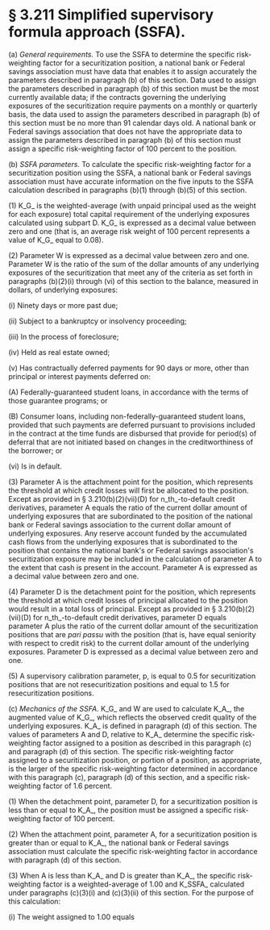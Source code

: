 # § 3.211   Simplified supervisory formula approach (SSFA).

(a) *General requirements.* To use the SSFA to determine the specific risk-weighting factor for a securitization position, a national bank or Federal savings association must have data that enables it to assign accurately the parameters described in paragraph (b) of this section. Data used to assign the parameters described in paragraph (b) of this section must be the most currently available data; if the contracts governing the underlying exposures of the securitization require payments on a monthly or quarterly basis, the data used to assign the parameters described in paragraph (b) of this section must be no more than 91 calendar days old. A national bank or Federal savings association that does not have the appropriate data to assign the parameters described in paragraph (b) of this section must assign a specific risk-weighting factor of 100 percent to the position.


(b) *SSFA parameters.* To calculate the specific risk-weighting factor for a securitization position using the SSFA, a national bank or Federal savings association must have accurate information on the five inputs to the SSFA calculation described in paragraphs (b)(1) through (b)(5) of this section.


(1) K_G_ is the weighted-average (with unpaid principal used as the weight for each exposure) total capital requirement of the underlying exposures calculated using subpart D. K_G_ is expressed as a decimal value between zero and one (that is, an average risk weight of 100 percent represents a value of K_G_ equal to 0.08).


(2) Parameter W is expressed as a decimal value between zero and one. Parameter W is the ratio of the sum of the dollar amounts of any underlying exposures of the securitization that meet any of the criteria as set forth in paragraphs (b)(2)(i) through (vi) of this section to the balance, measured in dollars, of underlying exposures:


(i) Ninety days or more past due;


(ii) Subject to a bankruptcy or insolvency proceeding;


(iii) In the process of foreclosure;


(iv) Held as real estate owned;


(v) Has contractually deferred payments for 90 days or more, other than principal or interest payments deferred on:


(A) Federally-guaranteed student loans, in accordance with the terms of those guarantee programs; or


(B) Consumer loans, including non-federally-guaranteed student loans, provided that such payments are deferred pursuant to provisions included in the contract at the time funds are disbursed that provide for period(s) of deferral that are not initiated based on changes in the creditworthiness of the borrower; or


(vi) Is in default.


(3) Parameter A is the attachment point for the position, which represents the threshold at which credit losses will first be allocated to the position. Except as provided in § 3.210(b)(2)(vii)(D) for n_th_-to-default credit derivatives, parameter A equals the ratio of the current dollar amount of underlying exposures that are subordinated to the position of the national bank or Federal savings association to the current dollar amount of underlying exposures. Any reserve account funded by the accumulated cash flows from the underlying exposures that is subordinated to the position that contains the national bank's or Federal savings association's securitization exposure may be included in the calculation of parameter A to the extent that cash is present in the account. Parameter A is expressed as a decimal value between zero and one.


(4) Parameter D is the detachment point for the position, which represents the threshold at which credit losses of principal allocated to the position would result in a total loss of principal. Except as provided in § 3.210(b)(2)(vii)(D) for n_th_-to-default credit derivatives, parameter D equals parameter A plus the ratio of the current dollar amount of the securitization positions that are *pari passu* with the position (that is, have equal seniority with respect to credit risk) to the current dollar amount of the underlying exposures. Parameter D is expressed as a decimal value between zero and one.


(5) A supervisory calibration parameter, p, is equal to 0.5 for securitization positions that are not resecuritization positions and equal to 1.5 for resecuritization positions.


(c) *Mechanics of the SSFA.* K_G_ and W are used to calculate K_A_, the augmented value of K_G_, which reflects the observed credit quality of the underlying exposures. K_A_ is defined in paragraph (d) of this section. The values of parameters A and D, relative to K_A_ determine the specific risk-weighting factor assigned to a position as described in this paragraph (c) and paragraph (d) of this section. The specific risk-weighting factor assigned to a securitization position, or portion of a position, as appropriate, is the larger of the specific risk-weighting factor determined in accordance with this paragraph (c), paragraph (d) of this section, and a specific risk-weighting factor of 1.6 percent.


(1) When the detachment point, parameter D, for a securitization position is less than or equal to K_A_, the position must be assigned a specific risk-weighting factor of 100 percent.


(2) When the attachment point, parameter A, for a securitization position is greater than or equal to K_A_, the national bank or Federal savings association must calculate the specific risk-weighting factor in accordance with paragraph (d) of this section.


(3) When A is less than K_A_ and D is greater than K_A_, the specific risk-weighting factor is a weighted-average of 1.00 and K_SSFA_ calculated under paragraphs (c)(3)(i) and (c)(3)(ii) of this section. For the purpose of this calculation:


(i) The weight assigned to 1.00 equals


